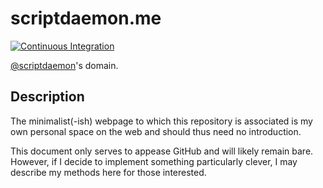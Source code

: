 # scriptdaemon.me

[![Continuous Integration][ci-img]][ci-url]

[@scriptdaemon][github-url]'s domain.

## Description

The minimalist(-ish) webpage to which this repository is associated is my own
personal space on the web and should thus need no introduction.

This document only serves to appease GitHub and will likely remain bare.
However, if I decide to implement something particularly clever, I may describe
my methods here for those interested.

[github-url]: https://github.com/scriptdaemon
[ci-img]: https://travis-ci.org/scriptdaemon/scriptdaemon.github.io.svg
[ci-url]: https://travis-ci.org/scriptdaemon/scriptdaemon.github.io
